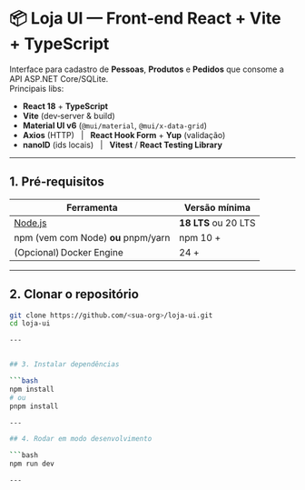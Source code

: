 # 📦 Loja UI — Front‑end React + Vite + TypeScript

Interface para cadastro de **Pessoas**, **Produtos** e **Pedidos** que consome a API ASP.NET Core/SQLite.  
Principais libs:

* **React 18** + **TypeScript**
* **Vite** (dev‑server & build)
* **Material UI v6** (`@mui/material`, `@mui/x-data-grid`)
* **Axios** (HTTP)   |   **React Hook Form** + **Yup** (validação)
* **nanoID** (ids locais)   |   **Vitest** / **React Testing Library**

---

## 1. Pré‑requisitos

| Ferramenta | Versão mínima |
|------------|---------------|
| [Node.js](https://nodejs.org/) | **18 LTS** ou 20 LTS |
| npm (vem com Node) **ou** pnpm/yarn | npm 10 + |
| (Opcional) Docker Engine | 24 + |

---

## 2. Clonar o repositório

```bash
git clone https://github.com/<sua-org>/loja-ui.git
cd loja-ui

---


## 3. Instalar dependências

```bash
npm install
# ou
pnpm install

---

## 4. Rodar em modo desenvolvimento

```bash
npm run dev

---